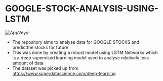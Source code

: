 # GOOGLE-STOCK-ANALYSIS-USING-LSTM

![AppVeyor](https://img.shields.io/appveyor/ci/:user/:repo.svg)

- The repository aims to analyse data for GOOGLE STOCKS  and predictthe stocks for future
- This was done by creating a robust model using LSTM Networks which is a deep supervised learning model
  used to analyse relatively less amount of data
- The dataset was picked up from https://www.superdatascience.com/deep-learning
